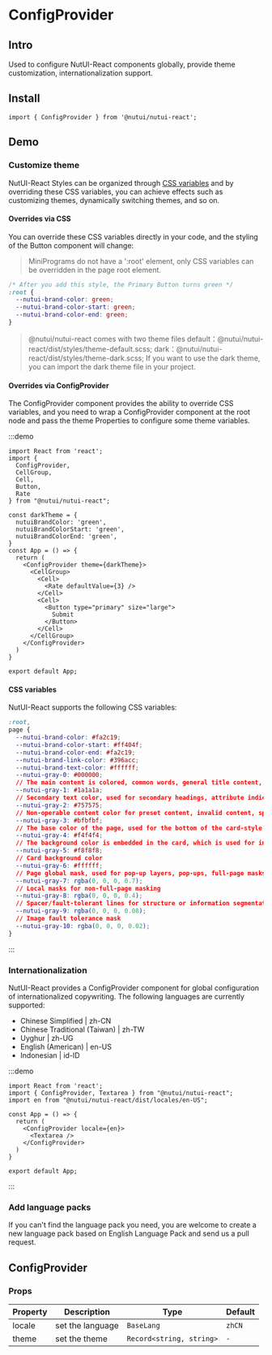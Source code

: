 # ConfigProvider

## Intro

Used to configure NutUI-React components globally, provide theme customization, internationalization support.

## Install

```tsx
import { ConfigProvider } from '@nutui/nutui-react';
```

## Demo

### Customize theme

NutUI-React Styles can be organized through [CSS variables](https://developer.mozilla.org/zh-CN/docs/Web/CSS/Using_CSS_custom_properties) and by overriding these CSS variables, you can achieve effects such as customizing themes, dynamically switching themes, and so on.

#### Overrides via CSS

You can override these CSS variables directly in your code, and the styling of the Button component will change:

> MiniPrograms do not have a ':root' element, only CSS variables can be overridden in the page root element.

```css
/* After you add this style, the Primary Button turns green */
:root {
  --nutui-brand-color: green;
  --nutui-brand-color-start: green;
  --nutui-brand-color-end: green;
}
```

> @nutui/nutui-react comes with two theme files default：@nutui/nutui-react/dist/styles/theme-default.scss; dark：@nutui/nutui-react/dist/styles/theme-dark.scss; If you want to use the dark theme, you can import the dark theme file in your project.

#### Overrides via ConfigProvider

The ConfigProvider component provides the ability to override CSS variables, and you need to wrap a ConfigProvider component at the root node and pass the theme Properties to configure some theme variables.

:::demo

```tsx
import React from 'react';
import {
  ConfigProvider,
  CellGroup,
  Cell,
  Button,
  Rate
} from "@nutui/nutui-react";

const darkTheme = {
  nutuiBrandColor: 'green',
  nutuiBrandColorStart: 'green',
  nutuiBrandColorEnd: 'green',
}
const App = () => {
  return (
    <ConfigProvider theme={darkTheme}>
      <CellGroup>
        <Cell>
          <Rate defaultValue={3} />
        </Cell>
        <Cell>
          <Button type="primary" size="large">
            Submit
          </Button>
        </Cell>
      </CellGroup>
    </ConfigProvider>
  )
}

export default App;
```

#### CSS variables

NutUI-React supports the following CSS variables:

```css
:root,
page {
  --nutui-brand-color: #fa2c19;
  --nutui-brand-color-start: #ff404f;
  --nutui-brand-color-end: #fa2c19;
  --nutui-brand-link-color: #396acc;
  --nutui-brand-text-color: #ffffff;
  --nutui-gray-0: #000000;
  // The main content is colored, common words, general title content, detailed text browsing, general button text and chart guidance
  --nutui-gray-1: #1a1a1a;
  // Secondary text color, used for secondary headings, attribute indications, non-primary information guidance, etc.
  --nutui-gray-2: #757575;
  // Non-operable content color for preset content, invalid content, special non-clickable buttons, component border lines, etc.
  --nutui-gray-3: #bfbfbf;
  // The base color of the page, used for the bottom of the card-style page, is always placed at the bottom of the page.
  --nutui-gray-4: #f4f4f4;
  // The background color is embedded in the card, which is used for information wrapping inside the card, and the perception is weak.
  --nutui-gray-5: #f8f8f8;
  // Card background color
  --nutui-gray-6: #ffffff;
  // Page global mask, used for pop-up layers, pop-ups, full-page masks that new features lead to appear
  --nutui-gray-7: rgba(0, 0, 0, 0.7);
  // Local masks for non-full-page masking
  --nutui-gray-8: rgba(0, 0, 0, 0.4);
  // Spacer/fault-tolerant lines for structure or information segmentation
  --nutui-gray-9: rgba(0, 0, 0, 0.08);
  // Image fault tolerance mask
  --nutui-gray-10: rgba(0, 0, 0, 0.02);
}

```

:::

### Internationalization

NutUI-React provides a ConfigProvider component for global configuration of internationalized copywriting. The following languages are currently supported:

*   Chinese Simplified | zh-CN
*   Chinese Traditional (Taiwan) | zh-TW
*   Uyghur | zh-UG
*   English (American) | en-US
*   Indonesian | id-ID

:::demo

```tsx
import React from 'react';
import { ConfigProvider, Textarea } from "@nutui/nutui-react";
import en from "@nutui/nutui-react/dist/locales/en-US";

const App = () => {
  return (
    <ConfigProvider locale={en}>
      <Textarea />
    </ConfigProvider>
  )
}

export default App;
```

:::

### Add language packs

If you can't find the language pack you need, you are welcome to create a new language pack based on English Language Pack and send us a pull request.

## ConfigProvider

### Props

| Property | Description | Type | Default |
| --- | --- | --- | --- |
| locale | set the language | `BaseLang` | `zhCN` |
| theme | set the theme | `Record<string, string>` | `-` |